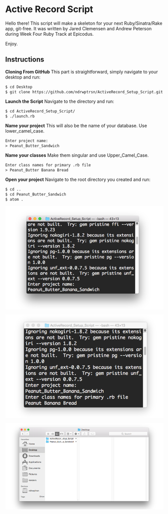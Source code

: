 
# Active Record Script



Hello there! This script will make a skeleton for your next Ruby/Sinatra/Rake app, git-free. It was written by Jared Clemensen and Andrew Peterson during Week Four Ruby Track at Epicodus. 

Enjoy.


## Instructions

**Cloning From GitHub** This part is straightforward, simply navigate to your desktop and run:

``` 
$ cd Desktop
$ git clone https://github.com/ndrwptrsn/ActiveRecord_Setup_Script.git

```

**Launch the Script** Navigate to the directory and run:

``` 
$ cd ActiveRecord_Setup_Script/
$ ./launch.rb

```

**Name your project** This will also be the name of your database. Use lower\_camel_case.

``` 
Enter project name:
> Peanut_Butter_Sandwich

```

**Name your classes** Make them singular and use Upper\_Camel_Case.

``` 
Enter class names for primary .rb file
> Peanut_Butter Banana Bread

```

**Open your project** Navigate to the root directory you created and run:

``` 
$ cd ..
$ cd Peanut_Butter_Sandwich
$ atom .

```

![Screenshot](img/enter_project_name.png)

![Screenshot](img/enter_class_names.png)

![Screenshot](img/new_folder.png)

